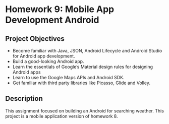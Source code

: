 # Homework 9: Mobile App Development Android

## Project Objectives
- Become familiar with Java, JSON, Android Lifecycle and Android Studio for Android app development.
- Build a good-looking Android app.
- Learn the essentials of Google’s Material design rules for designing Android apps
- Learn to use the Google Maps APIs and Android SDK.
- Get familiar with third party libraries like Picasso, Glide and Volley.

## Description
This assignment focused on building an Android for searching weather. This project is a mobile application version of homework 8.
